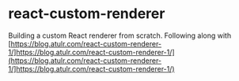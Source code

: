 # react-custom-renderer

Building a custom React renderer from scratch. Following along with [https://blog.atulr.com/react-custom-renderer-1/]https://blog.atulr.com/react-custom-renderer-1/](https://blog.atulr.com/react-custom-renderer-1/]https://blog.atulr.com/react-custom-renderer-1/)
